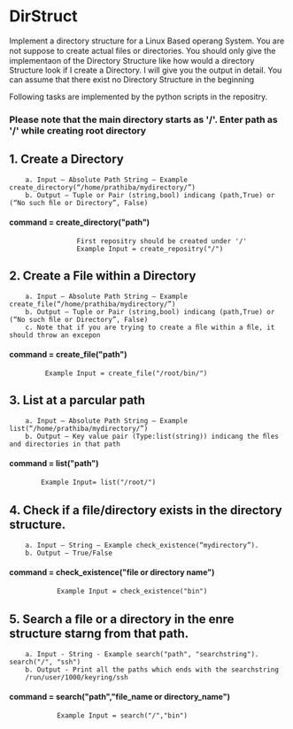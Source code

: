 # DirStruct
 Implement a directory structure for a Linux Based operang System. You are not suppose to create actual ﬁles or directories. You should only give the implementaon of the Directory Structure like how would a directory Structure look if I create a Directory. I will give you the output in detail. You can assume that there exist no Directory Structure in the beginning
 
 Following tasks are implemented by the python scripts in the repositry.
 
 ### Please note that the main directory starts as '/'. Enter path as '/' while creating root directory 
 ## 1. Create a Directory 
		a. Input – Absolute Path String – Example create_directory(“/home/prathiba/mydirectory/”)
		b. Output – Tuple or Pair (string,bool) indicang (path,True) or (“No such ﬁle or Directory”, False)
#### command = create_directory("path")
					 First repositry should be created under '/'
					 Example Input = create_repositry("/")
## 2. Create a File within a Directory 
		a. Input – Absolute Path String – Example create_file(“/home/prathiba/mydirectory/”) 
		b. Output – Tuple or Pair (string,bool) indicang (path,True) or (“No such ﬁle or Directory”, False)
		c. Note that if you are trying to create a ﬁle within a ﬁle, it should throw an excepon 
#### command = create_file("path")
			 Example Input = create_file("/root/bin/")
			
## 3. List at a parcular path
		a. Input – Absolute Path String – Example list(“/home/prathiba/mydirectory/”)
		b. Output – Key value pair (Type:list(string)) indicang the ﬁles and directories in that path
#### command = list("path")
			Example Input= list("/root/")
			
## 4. Check if a ﬁle/directory exists in the directory structure. 
		a. Input – String – Example check_existence(“mydirectory”).
		b. Output – True/False 
#### command = check_existence("file or directory name")
				Example Input = check_existence("bin")
## 5. Search a ﬁle or a directory in the enre structure starng from that path.
		a. Input - String - Example search("path", "searchstring"). search("/", "ssh")
		b. Output - Print all the paths which ends with the searchstring
		/run/user/1000/keyring/ssh
#### command = search("path","file_name or directory_name")
				Example Input = search("/","bin")
				
